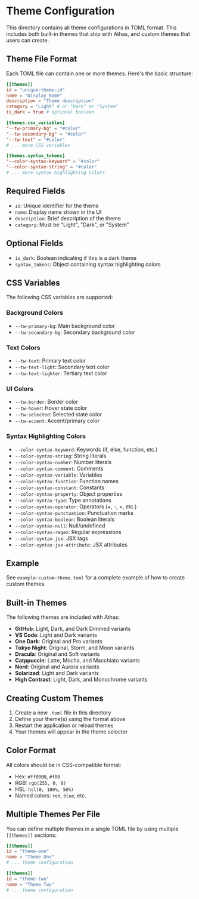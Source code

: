 # Theme Configuration

This directory contains all theme configurations in TOML format. This includes both built-in themes that ship with Athas, and custom themes that users can create.

## Theme File Format

Each TOML file can contain one or more themes. Here's the basic structure:

```toml
[[themes]]
id = "unique-theme-id"
name = "Display Name"
description = "Theme description"
category = "Light" # or "Dark" or "System"
is_dark = true # optional boolean

[themes.css_variables]
"--tw-primary-bg" = "#color"
"--tw-secondary-bg" = "#color"
"--tw-text" = "#color"
# ... more CSS variables

[themes.syntax_tokens]
"--color-syntax-keyword" = "#color"
"--color-syntax-string" = "#color"
# ... more syntax highlighting colors
```

## Required Fields

- `id`: Unique identifier for the theme
- `name`: Display name shown in the UI
- `description`: Brief description of the theme
- `category`: Must be "Light", "Dark", or "System"

## Optional Fields

- `is_dark`: Boolean indicating if this is a dark theme
- `syntax_tokens`: Object containing syntax highlighting colors

## CSS Variables

The following CSS variables are supported:

### Background Colors
- `--tw-primary-bg`: Main background color
- `--tw-secondary-bg`: Secondary background color

### Text Colors
- `--tw-text`: Primary text color
- `--tw-text-light`: Secondary text color
- `--tw-text-lighter`: Tertiary text color

### UI Colors
- `--tw-border`: Border color
- `--tw-hover`: Hover state color
- `--tw-selected`: Selected state color
- `--tw-accent`: Accent/primary color

### Syntax Highlighting Colors
- `--color-syntax-keyword`: Keywords (if, else, function, etc.)
- `--color-syntax-string`: String literals
- `--color-syntax-number`: Number literals
- `--color-syntax-comment`: Comments
- `--color-syntax-variable`: Variables
- `--color-syntax-function`: Function names
- `--color-syntax-constant`: Constants
- `--color-syntax-property`: Object properties
- `--color-syntax-type`: Type annotations
- `--color-syntax-operator`: Operators (+, -, =, etc.)
- `--color-syntax-punctuation`: Punctuation marks
- `--color-syntax-boolean`: Boolean literals
- `--color-syntax-null`: Null/undefined
- `--color-syntax-regex`: Regular expressions
- `--color-syntax-jsx`: JSX tags
- `--color-syntax-jsx-attribute`: JSX attributes

## Example

See `example-custom-theme.toml` for a complete example of how to create custom themes.

## Built-in Themes

The following themes are included with Athas:
- **GitHub**: Light, Dark, and Dark Dimmed variants
- **VS Code**: Light and Dark variants  
- **One Dark**: Original and Pro variants
- **Tokyo Night**: Original, Storm, and Moon variants
- **Dracula**: Original and Soft variants
- **Catppuccin**: Latte, Mocha, and Macchiato variants
- **Nord**: Original and Aurora variants
- **Solarized**: Light and Dark variants
- **High Contrast**: Light, Dark, and Monochrome variants

## Creating Custom Themes

1. Create a new `.toml` file in this directory
2. Define your theme(s) using the format above
3. Restart the application or reload themes
4. Your themes will appear in the theme selector

## Color Format

All colors should be in CSS-compatible format:
- Hex: `#ff0000`, `#f00`
- RGB: `rgb(255, 0, 0)`
- HSL: `hsl(0, 100%, 50%)`
- Named colors: `red`, `blue`, etc.

## Multiple Themes Per File

You can define multiple themes in a single TOML file by using multiple `[[themes]]` sections:

```toml
[[themes]]
id = "theme-one"
name = "Theme One"
# ... theme configuration

[[themes]]
id = "theme-two" 
name = "Theme Two"
# ... theme configuration
```
